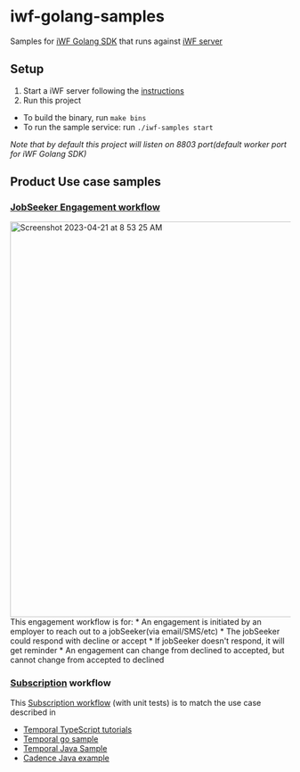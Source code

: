 # iwf-golang-samples

Samples for [iWF Golang SDK](https://github.com/indeedeng/iwf-golang-sdk) that runs
against [iWF server](https://github.com/indeedeng/iwf)

## Setup

1. Start a iWF server following the [instructions](https://github.com/indeedeng/iwf#how-to-run-this-server)
2. Run this project
  * To build the binary, run `make bins` 
  * To run the sample service: run `./iwf-samples start`

_Note that by default this project will listen on 8803 port(default worker port for iWF Golang SDK)_

## Product Use case samples

### [JobSeeker Engagement workflow](./workflows/engagement)
<img width="709" alt="Screenshot 2023-04-21 at 8 53 25 AM" src="https://user-images.githubusercontent.com/4523955/233680837-6a6267a0-4b31-419e-87f0-667bb48582d1.png">
This engagement workflow is for: 
* An engagement is initiated by an employer to reach out to a jobSeeker(via email/SMS/etc)
* The jobSeeker could respond with decline or accept
* If jobSeeker doesn't respond, it will get reminder
* An engagement can change from declined to accepted, but cannot change from accepted to declined


### [Subscription](./workflows/subscription) workflow

This [Subscription workflow](https://github.com/indeedeng/iwf-golang-samples/tree/main/workflows/subscription) (with unit tests) is to match the use case described in
* [Temporal TypeScript tutorials](https://learn.temporal.io/tutorials/typescript/subscriptions/)
* [Temporal go sample](https://github.com/temporalio/subscription-workflow-project-template-go)
* [Temporal Java Sample](https://github.com/temporalio/subscription-workflow-project-template-java)
* [Cadence Java example](https://cadenceworkflow.io/docs/concepts/workflows/#example)

